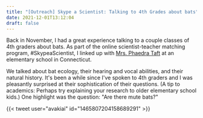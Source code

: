 ```yaml
---
title: "[Outreach] Skype a Scientist: Talking to 4th Grades about bats"
date: 2021-12-01T13:12:04
draft: false
---
```


Back in November, I had a great experience talking to a couple classes of 4th graders about bats. As part of the online scientist-teacher matching program, #SkypeaScientist, I linked up with 
[Mrs. Phaedra Taft](https://twitter.com/taftphaedra1) at an elementary school in Connecticut. 

We talked about bat ecology, their hearing and vocal abilities, and their natural history. It's 
been a while since I've spoken to 4th graders and I was pleasantly surprised at their sophistication 
of their questions. (A tip to academics: Perhaps try explaining your research to older elementary school kids.) One highlight was the question: "Are there mute bats?"

{{< tweet user="avakiai" id="1465807204158689291" >}}
